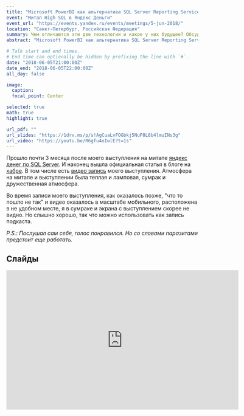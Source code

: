 ```yaml
---
title: "Microsoft PowerBI как альтернатива SQL Server Reporting Services: вместо или вместе?"
event: "Митап High SQL в Яндекс Деньги"
event_url: "https://events.yandex.ru/events/meetings/5-jun-2018/"
location: "Санкт-Петербург, Российская Федерация"
summary: Чем отличаются эти две технологии и какое у них будущее? Обсудим особенности каждой, нюансы лицензирования, сравним производительность.
abstract: "Microsoft PowerBI как альтернатива SQL Server Reporting Services: вместо или вместе? Чем отличаются эти две технологии и какое у них будущее? Обсудим особенности каждой, нюансы лицензирования, сравним производительность."

# Talk start and end times.
# End time can optionally be hidden by prefixing the line with `#`.
date: "2018-06-05T21:00:00Z"
date_end: "2018-06-05T22:00:00Z"
all_day: false

image:
  caption:
  focal_point: Center

selected: true
math: true
highlight: true

url_pdf: ""
url_slides: "https://1drv.ms/p/s!AgCuaLvFOGbkj5NuP8L8b4lmuINs3g"
url_video: "https://youtu.be/R6gfu4oIwlE?t=1s"
---
```


Прошло почти 3 месяца после моего выступления на митапе [яндекс денег по SQL Server](https://www.facebook.com/yamoneywork/posts/352379185287478). И наконец вышла официальная статья в блоге на [хабре](https://habr.com/company/yamoney/blog/420087/). В том числе есть [видео запись](https://youtu.be/R6gfu4oIwlE?t=1s) моего выступления. Атмосфера на митапе и выступлении была 
теплая и ламповая, сумрак и дружественная атмосфера.

Во время записи моего выступления, как оказалось позже, "что то пошло не так" и видео оказалось в масштабе мобильного, расположена в не удобном месте, я в сумраке и экрана с выступлением скорее не видно. Но слышно хорошо, так что можно использовать как запись подкаста.

_P.S.: Послушал сам себя, голос понравился. Но со словами паразитами предстоит еще работать._

## Слайды

<iframe src="https://onedrive.live.com/embed?cid=E46638C5BB68AE00&resid=E46638C5BB68AE00%21248302&authkey=AHoB7-4B9XLbPyE&em=2" width="610px" height="367px" frameborder="0" scrolling="no"></iframe>